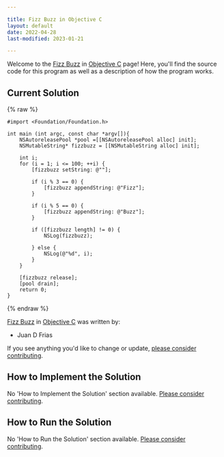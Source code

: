 ```yaml
---

title: Fizz Buzz in Objective C
layout: default
date: 2022-04-28
last-modified: 2023-01-21

---
```


Welcome to the [Fizz Buzz](https://sampleprograms.io/projects/fizz-buzz) in [Objective C](https://sampleprograms.io/languages/objective-c) page! Here, you'll find the source code for this program as well as a description of how the program works.

## Current Solution

{% raw %}

```objective c
#import <Foundation/Foundation.h>

int main (int argc, const char *argv[]){
    NSAutoreleasePool *pool =[[NSAutoreleasePool alloc] init];
    NSMutableString* fizzbuzz = [[NSMutableString alloc] init];

    int i;
    for (i = 1; i <= 100; ++i) {
        [fizzbuzz setString: @""];

        if (i % 3 == 0) {
            [fizzbuzz appendString: @"Fizz"];
        }

        if (i % 5 == 0) {
            [fizzbuzz appendString: @"Buzz"];
        }

        if ([fizzbuzz length] != 0) {
            NSLog(fizzbuzz);

        } else {
            NSLog(@"%d", i);
        }
    }

    [fizzbuzz release];
    [pool drain];
    return 0;
}
```

{% endraw %}

[Fizz Buzz](https://sampleprograms.io/projects/fizz-buzz) in [Objective C](https://sampleprograms.io/languages/objective-c) was written by:

- Juan D Frias

If you see anything you'd like to change or update, [please consider contributing](https://github.com/TheRenegadeCoder/sample-programs).

## How to Implement the Solution

No 'How to Implement the Solution' section available. [Please consider contributing](https://github.com/TheRenegadeCoder/sample-programs-website).

## How to Run the Solution

No 'How to Run the Solution' section available. [Please consider contributing](https://github.com/TheRenegadeCoder/sample-programs-website).